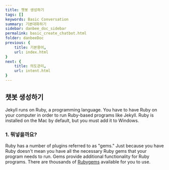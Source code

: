 ```yaml
---
title: 챗봇 생성하기
tags: []
keywords: Basic Conversation
summary: 기본대화하기
sidebar: danbee_doc_sidebar
permalink: basic_create_chatbot.html
folder: danbeeDoc
previous: {
    title: 기본용어, 
    url: index.html
}
next: {
    title: 의도관리,
    url: intent.html
}
---
```


## 챗봇 생성하기

Jekyll runs on Ruby, a programming language. You have to have Ruby on your computer in order to run Ruby-based programs like Jekyll. Ruby is installed on the Mac by default, but you must add it to Windows.

### 1. 뭐넣을까요?

Ruby has a number of plugins referred to as "gems." Just because you have Ruby doesn't mean you have all the necessary Ruby gems that your program needs to run. Gems provide additional functionality for Ruby programs. There are thousands of [Rubygems](https://rubygems.org/) available for you to use.


